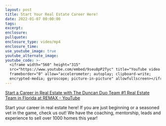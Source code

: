 ```yaml
---
layout: post
title: Start Your Real Estate Career Here!
date: 2022-01-07 00:00:00
tags:
excerpt:
enclosure:
pullquote:
enclosure_type: video/mp4
enclosure_time:
use_youtube_image: true
youtube_alternate_image:
youtube_code: >-
  <iframe width="560" height="315"
  src="https://www.youtube.com/embed/9seu8pP2Tyc" title="YouTube video player"
  frameborder="0" allow="accelerometer; autoplay; clipboard-write;
  encrypted-media; gyroscope; picture-in-picture" allowfullscreen></iframe>
---
```

[Start a Career in Real Estate with The Duncan Duo Team \#1 Real Estate Team in Florida at REMAX - YouTube](https://www.youtube.com/watch?v=9seu8pP2Tyc)

Start your career in real estate here\! If you are just beginning or a seasoned vet in the game, check us out\! We have the coaching, mentorship, leads and experience to sell over 1000 homes this year\!
